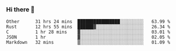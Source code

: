 ### Hi there 👋

<!--
**WShiBin/WShiBin** is a ✨ _special_ ✨ repository because its `README.md` (this file) appears on your GitHub profile.

Here are some ideas to get you started:

- 🔭 I’m currently working on ...
- 🌱 I’m currently learning ...
- 👯 I’m looking to collaborate on ...
- 🤔 I’m looking for help with ...
- 💬 Ask me about ...
- 📫 How to reach me: ...
- 😄 Pronouns: ...
- ⚡ Fun fact: ...
-->

<!--START_SECTION:waka-->
```text
Other      31 hrs 24 mins  ████████████████░░░░░░░░░   63.99 % 
Rust       12 hrs 55 mins  ██████▓░░░░░░░░░░░░░░░░░░   26.34 % 
C          1 hr 28 mins    ▓░░░░░░░░░░░░░░░░░░░░░░░░   03.01 % 
JSON       1 hr            ▓░░░░░░░░░░░░░░░░░░░░░░░░   02.05 % 
Markdown   32 mins         ▒░░░░░░░░░░░░░░░░░░░░░░░░   01.09 % 
```
<!--END_SECTION:waka-->
